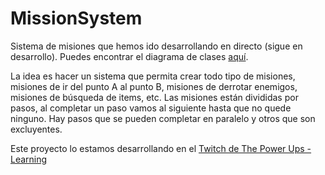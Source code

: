 # MissionSystem

Sistema de misiones que hemos ido desarrollando en directo (sigue en desarrollo). Puedes encontrar el diagrama de clases [aquí](https://drive.google.com/file/d/1mTnPYzuTy5v4gOCaWsHtUykbxtkzjK9N/view?usp=sharing).

La idea es hacer un sistema que permita crear todo tipo de misiones, misiones de ir del punto A al punto B, misiones de derrotar enemigos, misiones de búsqueda de items, etc. Las misiones están divididas por pasos, al completar un paso vamos al siguiente hasta que no quede ninguno. Hay pasos que se pueden completar en paralelo y otros que son excluyentes.

Este proyecto lo estamos desarrollando en el [Twitch de The Power Ups - Learning](https://www.twitch.tv/thepowerupslearning)
